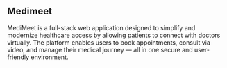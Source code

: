 ## Medimeet

MediMeet is a full-stack web application designed to simplify and modernize healthcare access by allowing patients to connect with doctors virtually. The platform enables users to book appointments, consult via video, and manage their medical journey — all in one secure and user-friendly environment.